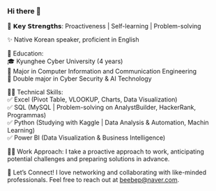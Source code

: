 ### Hi there 👋

📍 𝗞𝗲𝘆 𝗦𝘁𝗿𝗲𝗻𝗴𝘁𝗵𝘀: Proactiveness | Self-learning | Problem-solving

✨ Native Korean speaker, proficient in English

🏫 Education:<br />
🎓 Kyunghee Cyber University (4 years)<br />
📕 Major in Computer Information and Communication Engineering<br />
📕 Double major in Cyber Security & AI Technology<br />

👩‍💻 Technical Skills: <br />
✅ Excel (Pivot Table, VLOOKUP, Charts, Data Visualization) <br />
✅ SQL (MySQL | Problem-solving on AnalystBuilder, HackerRank, Programmas) <br />
✅ Python (Studying with Kaggle | Data Analysis & Automation, Machin Learning) <br />
✅ Power BI (Data Visualization & Business Intelligence) <br />

🏃‍♂️ Work Approach:
I take a proactive approach to work, anticipating potential challenges and preparing solutions in advance.

👋 Let’s Connect!
I love networking and collaborating with like-minded professionals. Feel free to reach out at beebep@naver.com.

<!--
**JINNYLOG/JINNYLOG** is a ✨ _special_ ✨ repository because its `README.md` (this file) appears on your GitHub profile.

Here are some ideas to get you started:

- 🔭 I’m currently working on ...
- 🌱 I’m currently learning ...
- 👯 I’m looking to collaborate on ...
- 🤔 I’m looking for help with ...
- 💬 Ask me about ...
- 📫 How to reach me: ...
- 😄 Pronouns: ...
- ⚡ Fun fact: ...
-->
